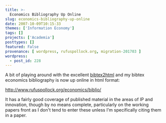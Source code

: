 ```yaml
---
title: >-
  Economics Bibliography Up Online
slug: economics-bibliography-up-online
date: 2007-10-09T10:15:33
themes: ['Information Economy']
tags: []
projects: ['Academia']
posttypes: []
featured: False
provenance: [ wordpress, rufuspollock.org, migration-201703 ]
wordpress:
  - post_id: 228
---
```


A bit of playing around with the excellent [bibtex2html](http://www.lri.fr/~filliatr/bibtex2html/) and my bibtex economics bibliography is now up online in html format:

http://www.rufuspollock.org/economics/biblio/

It has a fairly good coverage of published material in the areas of IP and innovation, though by no means complete, particularly on the working papers front as I don't tend to enter these unless I'm specifically citing them in a paper.

